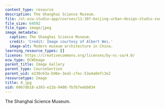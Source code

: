 ```yaml
---
content_type: resource
description: The Shanghai Science Museum.
file: /ol-ocw-studio-app/courses/11-307-beijing-urban-design-studio-summer-2006/6067db18a393e21b9408fb7b7eebb034_8.jpg
file_size: 64592
file_type: image/jpeg
image_metadata:
  caption: The Shanghai Science Museum.
  credit: 'Credit: Image courtesy of Albert Wei.'
  image-alt: Modern museum architecture in China.
learning_resource_types: []
license: https://creativecommons.org/licenses/by-nc-sa/4.0/
ocw_type: OCWImage
parent_title: Image Gallery
parent_type: CourseSection
parent_uid: e230c63a-b96e-3ea5-cfec-53a4a0efc3e2
resourcetype: Image
title: 8.jpg
uid: 6067db18-a393-e21b-9408-fb7b7eebb034
---
```

The Shanghai Science Museum.